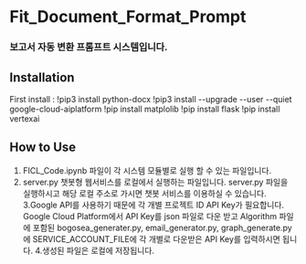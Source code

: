 Fit_Document_Format_Prompt
==========================
### 보고서 자동 변환 프롬프트 시스템입니다.

Installation
---------------
First install :
  !pip3 install python-docx
  !pip3 install --upgrade --user --quiet google-cloud-aiplatform
  !pip install matplolib
  !pip install flask
  !pip install vertexai

How to Use
---------------
1. FICL_Code.ipynb 파일이 각 시스템 모듈별로 실행 할 수 있는 파일입니다.
2. server.py 챗봇형 웹서비스를 로컬에서 실행하는 파일입니다. server.py 파일을 실행하시고 해당 로컬 주소로 가시면 챗봇 서비스를 이용하실 수 있습니다. 
3.Google API를 사용하기 때문에 각 개별 프로젝트 ID API Key가 필요합니다. Google Cloud Platform에서 API Key를 json 파일로 다운 받고 Algorithm 파일에 포함된 bogosea_generater.py, email_generator.py, graph_generate.py에 SERVICE_ACCOUNT_FILE에 각 개별로 다운받은 API Key를 입력하시면 됩니다.
4.생성된 파일은 로컬에 저장됩니다.
